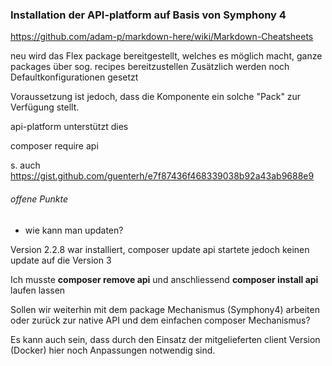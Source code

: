 
### Installation der API-platform auf Basis von Symphony 4

https://github.com/adam-p/markdown-here/wiki/Markdown-Cheatsheets

neu wird das Flex package bereitgestellt, welches es möglich macht, ganze packages über sog. recipes bereitzustellen
Zusätzlich werden noch Defaultkonfigurationen gesetzt

Voraussetzung ist jedoch, dass die Komponente ein solche "Pack" zur Verfügung stellt.

api-platform unterstützt dies

composer require api

s. auch https://gist.github.com/guenterh/e7f87436f468339038b92a43ab9688e9


###### offene Punkte ######

* wie kann man updaten?

Version 2.2.8 war installiert, composer update api startete jedoch keinen update auf die Version 3

Ich musste ****composer remove api**** und anschliessend ****composer install api**** laufen lassen

Sollen wir weiterhin mit dem package Mechanismus (Symphony4) arbeiten oder zurück zur native API und dem einfachen 
composer Mechanismus?

Es kann auch sein, dass durch den Einsatz der mitgelieferten client Version (Docker) hier noch Anpassungen 
notwendig sind.


 
